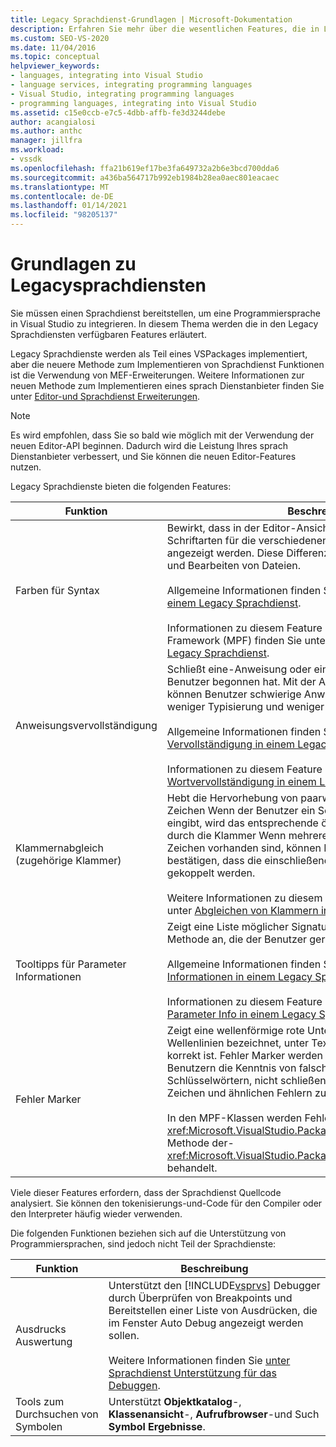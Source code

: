 ```yaml
---
title: Legacy Sprachdienst-Grundlagen | Microsoft-Dokumentation
description: Erfahren Sie mehr über die wesentlichen Features, die in Legacy Sprachdiensten zur Verfügung stehen, mit denen Sie eine Programmiersprache in Visual Studio integrieren können.
ms.custom: SEO-VS-2020
ms.date: 11/04/2016
ms.topic: conceptual
helpviewer_keywords:
- languages, integrating into Visual Studio
- language services, integrating programming languages
- Visual Studio, integrating programming languages
- programming languages, integrating into Visual Studio
ms.assetid: c15e0ccb-e7c5-4dbb-affb-fe3d3244debe
author: acangialosi
ms.author: anthc
manager: jillfra
ms.workload:
- vssdk
ms.openlocfilehash: ffa21b619ef17be3fa649732a2b6e3bcd700dda6
ms.sourcegitcommit: a436ba564717b992eb1984b28ea0aec801eacaec
ms.translationtype: MT
ms.contentlocale: de-DE
ms.lasthandoff: 01/14/2021
ms.locfileid: "98205137"
---
```

# <a name="legacy-language-service-essentials"></a>Grundlagen zu Legacysprachdiensten
Sie müssen einen Sprachdienst bereitstellen, um eine Programmiersprache in Visual Studio zu integrieren. In diesem Thema werden die in den Legacy Sprachdiensten verfügbaren Features erläutert.

 Legacy Sprachdienste werden als Teil eines VSPackages implementiert, aber die neuere Methode zum Implementieren von Sprachdienst Funktionen ist die Verwendung von MEF-Erweiterungen. Weitere Informationen zur neuen Methode zum Implementieren eines sprach Dienstanbieter finden Sie unter [Editor-und Sprachdienst Erweiterungen](../../extensibility/editor-and-language-service-extensions.md).

> [!NOTE]
> Es wird empfohlen, dass Sie so bald wie möglich mit der Verwendung der neuen Editor-API beginnen. Dadurch wird die Leistung Ihres sprach Dienstanbieter verbessert, und Sie können die neuen Editor-Features nutzen.

 Legacy Sprachdienste bieten die folgenden Features:

|Funktion|Beschreibung|
|-------------|-----------------|
|Farben für Syntax|Bewirkt, dass in der Editor-Ansicht verschiedene Farben und Schriftarten für die verschiedenen Elemente einer Sprache angezeigt werden. Diese Differenzierung erleichtert das Lesen und Bearbeiten von Dateien.<br /><br /> Allgemeine Informationen finden Sie unter [Syntax Farbgebung in einem Legacy Sprachdienst](../../extensibility/internals/syntax-coloring-in-a-legacy-language-service.md).<br /><br /> Informationen zu diesem Feature im Managed Package Framework (MPF) finden Sie unter [Syntax Farbgebung in einem Legacy Sprachdienst](../../extensibility/internals/syntax-colorizing-in-a-legacy-language-service.md).|
|Anweisungsvervollständigung|Schließt eine-Anweisung oder ein-Schlüsselwort ab, mit der der Benutzer begonnen hat. Mit der Anweisungs Vervollständigung können Benutzer schwierige Anweisungen leichter eingeben, mit weniger Typisierung und weniger Fehler Chancen.<br /><br /> Allgemeine Informationen finden Sie unter [Anweisungs Vervollständigung in einem Legacy Sprachdienst](../../extensibility/internals/statement-completion-in-a-legacy-language-service.md).<br /><br /> Informationen zu diesem Feature im MPF finden Sie unter [Wortvervollständigung in einem Legacy Sprachdienst](../../extensibility/internals/word-completion-in-a-legacy-language-service.md).|
|Klammernabgleich (zugehörige Klammer)|Hebt die Hervorhebung von paarweise paarweise Verknüpfungs Zeichen Wenn der Benutzer ein Schließ Endes Zeichen, z. b. "}", eingibt, wird das entsprechende öffnende Zeichen, wie z. b. "{", durch die Klammer Wenn mehrere Ebenen von einschließenden Zeichen vorhanden sind, können Benutzer mit dieser Funktion bestätigen, dass die einschließenden Zeichen ordnungsgemäß gekoppelt werden.<br /><br /> Weitere Informationen zu diesem Feature im MPF finden Sie unter [Abgleichen von Klammern in einem Legacy Sprachdienst](../../extensibility/internals/brace-matching-in-a-legacy-language-service.md).|
|Tooltipps für Parameter Informationen|Zeigt eine Liste möglicher Signaturen für die überladene Methode an, die der Benutzer gerade eingibt.<br /><br /> Allgemeine Informationen finden Sie unter [Parameter Informationen in einem Legacy Sprachdienst](../../extensibility/internals/parameter-info-in-a-legacy-language-service1.md).<br /><br /> Informationen zu diesem Feature im MPF finden Sie unter [Parameter Info in einem Legacy Sprachdienst](../../extensibility/internals/parameter-info-in-a-legacy-language-service2.md).|
|Fehler Marker|Zeigt eine wellenförmige rote Unterstreichung, auch als Wellenlinien bezeichnet, unter Text an, der syntaktisch nicht korrekt ist. Fehler Marker werden normalerweise verwendet, um Benutzern die Kenntnis von falsch geschriebenen Schlüsselwörtern, nicht schließenden Klammern, ungültigen Zeichen und ähnlichen Fehlern zu ermöglichen.<br /><br /> In den MPF-Klassen werden Fehler Marker automatisch in der- <xref:Microsoft.VisualStudio.Package.AuthoringSink.AddError%2A> Methode der- <xref:Microsoft.VisualStudio.Package.AuthoringSink> Klasse behandelt.|

 Viele dieser Features erfordern, dass der Sprachdienst Quellcode analysiert. Sie können den tokenisierungs-und-Code für den Compiler oder den Interpreter häufig wieder verwenden.

 Die folgenden Funktionen beziehen sich auf die Unterstützung von Programmiersprachen, sind jedoch nicht Teil der Sprachdienste:

| Funktion | Beschreibung |
|-----------------------| - |
| Ausdrucks Auswertung | Unterstützt den [!INCLUDE[vsprvs](../../code-quality/includes/vsprvs_md.md)] Debugger durch Überprüfen von Breakpoints und Bereitstellen einer Liste von Ausdrücken, die  im Fenster Auto Debug angezeigt werden sollen.<br /><br /> Weitere Informationen finden Sie [unter Sprachdienst Unterstützung für das Debuggen](../../extensibility/internals/language-service-support-for-debugging.md). |
| Tools zum Durchsuchen von Symbolen | Unterstützt **Objektkatalog**-, **Klassenansicht**-, **Aufrufbrowser**-und Such **Symbol Ergebnisse**. |
